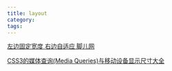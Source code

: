 ```yaml
---
title: layout
category:
tags:
---
```



[左边固定宽度 右边自适应 脚儿网](https://www.baidu.com/s?ie=utf-8&f=8&rsv_bp=1&tn=90909841_hao_pg&wd=%E5%B7%A6%E8%BE%B9%E5%9B%BA%E5%AE%9A%E5%AE%BD%E5%BA%A6%20%E5%8F%B3%E8%BE%B9%E8%87%AA%E9%80%82%E5%BA%94%20%E8%84%9A%E5%84%BF%E7%BD%91&oq=%25E5%25B7%25A6%25E8%25BE%25B9%25E5%259B%25BA%25E5%25AE%259A%25E5%25AE%25BD%25E5%25BA%25A6%2520%25E5%258F%25B3%25E8%25BE%25B9%25E8%2587%25AA%25E9%2580%2582%25E5%25BA%2594%2520%25E8%2584%259A%25E5%2584%25BF&rsv_pq=cf94bc4200019e63&rsv_t=fff0EyavEPyuni5QEbb6eOlyRWSudqQbUUjAnAOivV%2Fy7Dx2UCmjg8jeV62FC%2BhwisM5EslC&rqlang=cn&rsv_enter=0&inputT=9782&rsv_sug3=27&rsv_sug1=3&rsv_sug7=100&bs=%E5%B7%A6%E8%BE%B9%E5%9B%BA%E5%AE%9A%E5%AE%BD%E5%BA%A6%20%E5%8F%B3%E8%BE%B9%E8%87%AA%E9%80%82%E5%BA%94%20%E8%84%9A%E5%84%BF)

[CSS3的媒体查询(Media Queries)与移动设备显示尺寸大全](https://www.cnblogs.com/moqiutao/p/4753839.html)

